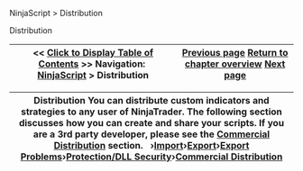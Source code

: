 ﻿


NinjaScript \> Distribution






















Distribution







| \<\< [Click to Display Table of Contents](distribution.md) \>\> **Navigation:**     [NinjaScript](ninjascript.md) \> Distribution | [Previous page](ninjascript_best_practices.md) [Return to chapter overview](ninjascript.md) [Next page](considerations_for_compiled_assemblies.md) |
| --- | --- |













| Distribution You can distribute custom indicators and strategies to any user of NinjaTrader. The following section discusses how you can create and share your scripts. If you are a 3rd party developer, please see the [Commercial Distribution](commercial_distribution.md) section.   ›[Import](import.md)›[Export](export.md)›[Export Problems](export_problems.md)›[Protection/DLL Security](protection_dll_security.md)›[Commercial Distribution](commercial_distribution.md) |
| --- |









